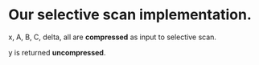 # Our selective scan implementation.

x, A, B, C, delta, all are **compressed** as input to selective scan.

y is returned **uncompressed**.
